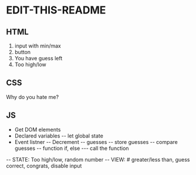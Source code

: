 # EDIT-THIS-README

## HTML
1. input with min/max
2. button
3. You have <span> guess left
4. Too high/low <span>

## CSS
Why do you hate me?

## JS
- Get DOM elements 
- Declared variables
-- let global state
- Event listner 
-- Decrement -- guesses
-- store guesses
-- compare guesses
-- function if, else
--- call the function

-- STATE: Too high/low, random number
-- VIEW: # greater/less than, guess correct, congrats, disable input